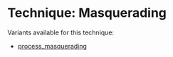 # Technique: Masquerading

Variants available for this technique:

* [process_masquerading](variants/process_masquerading.md)

